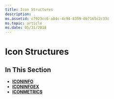 ```yaml
---
title: Icon Structures
description: .
ms.assetid: c7923cc6-a84c-4c94-8359-0b7165c2c33c
ms.topic: article
ms.date: 05/31/2018
---
```


# Icon Structures

## In This Section

-   [**ICONINFO**](/windows/desktop/api/Winuser/ns-winuser-iconinfo)
-   [**ICONINFOEX**](/windows/desktop/api/Winuser/ns-winuser-iconinfoexa)
-   [**ICONMETRICS**](/windows/win32/api/winuser/ns-winuser-iconmetricsa)

 

 




